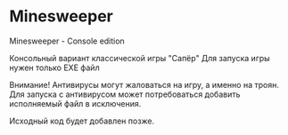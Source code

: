# Minesweeper
 Minesweeper - Console edition
 
 Консольный вариант классической игры "Сапёр"
 Для запуска игры нужен только EXE файл
 
 Внимание! Антивирусы могут жаловаться на игру, а именно на троян. Для запуска с антивирусом может потребоваться добавить исполняемый файл в исключения.
 
 Исходный код будет добавлен позже.